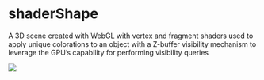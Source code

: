 # shaderShape
A 3D scene created with WebGL with vertex and fragment shaders used to apply unique colorations to an object with a Z-buffer visibility mechanism to leverage the GPU’s capability for performing visibility queries

![](https://github.com/kevdozer1/shaderShape/blob/main/oddObjectShader.gif)
